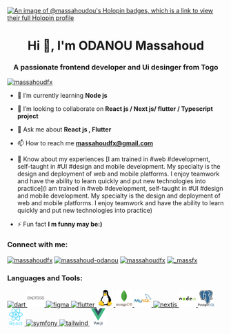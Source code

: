 [![An image of @massahoudou's Holopin badges, which is a link to view their full Holopin profile](https://holopin.me/massahoudou)](https://holopin.io/@massahoudou)
<h1 align="center">Hi 👋, I'm ODANOU Massahoud</h1>
<h3 align="center">A passionate frontend developer and Ui desinger from Togo</h3>


<p align="left"> <a href="https://twitter.com/massahoudfx" target="blank"><img src="https://img.shields.io/twitter/follow/massahoudfx?logo=twitter&style=for-the-badge" alt="massahoudfx" /></a> </p>

- 🌱 I’m currently learning **Node js**

- 👯 I’m looking to collaborate on **React js / Next js/ flutter / Typescript project**

- 💬 Ask me about **React js , Flutter**

- 📫 How to reach me **massahoudfx@gmail.com**

- 📄 Know about my experiences [I am trained in #web #development, self-taught in #UI #design and mobile development. My specialty is the design and deployment of web and mobile platforms. I enjoy teamwork and have the ability to learn quickly and put new technologies into practice](I am trained in #web #development, self-taught in #UI #design and mobile development. My specialty is the design and deployment of web and mobile platforms. I enjoy teamwork and have the ability to learn quickly and put new technologies into practice)

- ⚡ Fun fact **I m funny may be:)**

<h3 align="left">Connect with me:</h3>
<p align="left">
<a href="https://twitter.com/massahoudfx" target="blank"><img align="center" src="https://raw.githubusercontent.com/rahuldkjain/github-profile-readme-generator/master/src/images/icons/Social/twitter.svg" alt="massahoudfx" height="30" width="40" /></a>
<a href="https://linkedin.com/in/massahoud-odanou" target="blank"><img align="center" src="https://raw.githubusercontent.com/rahuldkjain/github-profile-readme-generator/master/src/images/icons/Social/linked-in-alt.svg" alt="massahoud-odanou" height="30" width="40" /></a>
<a href="https://instagram.com/massahoudfx" target="blank"><img align="center" src="https://raw.githubusercontent.com/rahuldkjain/github-profile-readme-generator/master/src/images/icons/Social/instagram.svg" alt="massahoudfx" height="30" width="40" /></a>
<a href="https://discord.gg/_massfx" target="blank"><img align="center" src="https://raw.githubusercontent.com/rahuldkjain/github-profile-readme-generator/master/src/images/icons/Social/discord.svg" alt="_massfx" height="30" width="40" /></a>
</p>

<h3 align="left">Languages and Tools:</h3>
<p align="left"> <a href="https://dart.dev" target="_blank" rel="noreferrer"> <img src="https://www.vectorlogo.zone/logos/dartlang/dartlang-icon.svg" alt="dart" width="40" height="40"/> </a> <a href="https://expressjs.com" target="_blank" rel="noreferrer"> <img src="https://raw.githubusercontent.com/devicons/devicon/master/icons/express/express-original-wordmark.svg" alt="express" width="40" height="40"/> </a> <a href="https://www.figma.com/" target="_blank" rel="noreferrer"> <img src="https://www.vectorlogo.zone/logos/figma/figma-icon.svg" alt="figma" width="40" height="40"/> </a> <a href="https://flutter.dev" target="_blank" rel="noreferrer"> <img src="https://www.vectorlogo.zone/logos/flutterio/flutterio-icon.svg" alt="flutter" width="40" height="40"/> </a> <a href="https://www.linux.org/" target="_blank" rel="noreferrer"> <img src="https://raw.githubusercontent.com/devicons/devicon/master/icons/linux/linux-original.svg" alt="linux" width="40" height="40"/> </a> <a href="https://www.mongodb.com/" target="_blank" rel="noreferrer"> <img src="https://raw.githubusercontent.com/devicons/devicon/master/icons/mongodb/mongodb-original-wordmark.svg" alt="mongodb" width="40" height="40"/> </a> <a href="https://www.mysql.com/" target="_blank" rel="noreferrer"> <img src="https://raw.githubusercontent.com/devicons/devicon/master/icons/mysql/mysql-original-wordmark.svg" alt="mysql" width="40" height="40"/> </a> <a href="https://nextjs.org/" target="_blank" rel="noreferrer"> <img src="https://cdn.worldvectorlogo.com/logos/nextjs-2.svg" alt="nextjs" width="40" height="40"/> </a> <a href="https://nodejs.org" target="_blank" rel="noreferrer"> <img src="https://raw.githubusercontent.com/devicons/devicon/master/icons/nodejs/nodejs-original-wordmark.svg" alt="nodejs" width="40" height="40"/> </a> <a href="https://www.postgresql.org" target="_blank" rel="noreferrer"> <img src="https://raw.githubusercontent.com/devicons/devicon/master/icons/postgresql/postgresql-original-wordmark.svg" alt="postgresql" width="40" height="40"/> </a> <a href="https://reactjs.org/" target="_blank" rel="noreferrer"> <img src="https://raw.githubusercontent.com/devicons/devicon/master/icons/react/react-original-wordmark.svg" alt="react" width="40" height="40"/> </a> <a href="https://symfony.com" target="_blank" rel="noreferrer"> <img src="https://symfony.com/logos/symfony_black_03.svg" alt="symfony" width="40" height="40"/> </a> <a href="https://tailwindcss.com/" target="_blank" rel="noreferrer"> <img src="https://www.vectorlogo.zone/logos/tailwindcss/tailwindcss-icon.svg" alt="tailwind" width="40" height="40"/> </a> <a href="https://vuejs.org/" target="_blank" rel="noreferrer"> <img src="https://raw.githubusercontent.com/devicons/devicon/master/icons/vuejs/vuejs-original-wordmark.svg" alt="vuejs" width="40" height="40"/> </a> </p>



